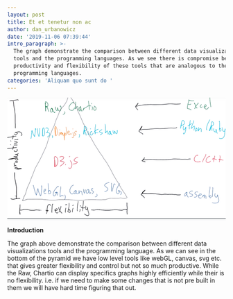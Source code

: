 ```yaml
---
layout: post
title: Et et tenetur non ac
author: dan_urbanowicz
date: '2019-11-06 07:39:44'
intro_paragraph: >-
  The graph demonstrate the comparison between different data visualizations
  tools and the programming languages. As we see there is compromise between the
  productivity and flexibility of these tools that are analogous to the
  programming languages.
categories: 'Aliquam quo sunt do '
---
```

![data visualization tools pyramid](/assets/img/uploads/up-down_visualization_lib.png "data visualization tools pyramid")

**Introduction**

The graph above demonstrate the comparison between different data visualizations tools and the programming language. As we can see in the bottom of the pyramid we have low level tools like webGL, canvas, svg etc. that gives greater flexibility and control but not so much productive. While the Raw, Chartio can display specifics graphs highly efficiently while their is no flexibility. i.e. if we need to make some changes that is not pre built in them we will have hard time figuring that out.
